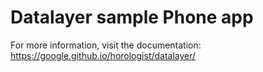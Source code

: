# Datalayer sample Phone app

For more information, visit the documentation: https://google.github.io/horologist/datalayer/
